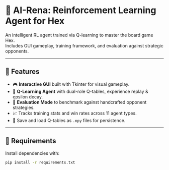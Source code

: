 # 🧠 AI-Rena: Reinforcement Learning Agent for Hex

An intelligent RL agent trained via Q-learning to master the board game Hex.  
Includes GUI gameplay, training framework, and evaluation against strategic opponents.

---

## 🚀 Features

- 🎮 **Interactive GUI** built with Tkinter for visual gameplay.
- 🧠 **Q-Learning Agent** with dual-role Q-tables, experience replay & epsilon decay.
- 🧪 **Evaluation Mode** to benchmark against handcrafted opponent strategies.
- 📈 Tracks training stats and win rates across 11 agent types.
- 💾 Save and load Q-tables as `.npy` files for persistence.

---

## 🧰 Requirements

Install dependencies with:

```bash
pip install -r requirements.txt
